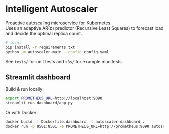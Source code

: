 
# Intelligent Autoscaler

Proactive autoscaling microservice for Kubernetes.  
Uses an adaptive AR(*p*) predictor (Recursive Least Squares) to forecast load and decide the optimal replica count.

```bash
# local
pip install -r requirements.txt
python -m autoscaler.main --config config.yaml
```

See `tests/` for unit tests and `k8s/` for example manifests.


## Streamlit dashboard

Build & run locally:

```bash
export PROMETHEUS_URL=http://localhost:9090
streamlit run dashboard/app.py
```

Or with Docker:

```bash
docker build -f Dockerfile.dashboard -t autoscaler-dashboard .
docker run -p 8501:8501 -e PROMETHEUS_URL=http://prometheus:9090 autoscaler-dashboard
```
